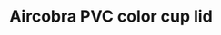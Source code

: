 ---
title: "Aircobra PVC color cup lid "
price: "TBA"
desc: "Opis nije dostupan"
img_path: "/assets/img/A.MIG-8662.jpg"
brand: AMMO
available: true
cat: "tools"
subcat: "AIRBRUSH SPARE PARTS"
subsubcat: "SS"
---